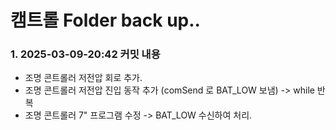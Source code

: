 # 캠트롤 Folder back up..

### 1. 2025-03-09-20:42 커밋 내용

- 조명 콘트롤러 저전압 회로 추가.
- 조명 콘트롤러 저전압 진입 동작 추가 (comSend 로 BAT_LOW 보냄) -> while 반복
- 조명 콘트롤러 7" 프로그램 수정 -> BAT_LOW 수신하여 처리.
